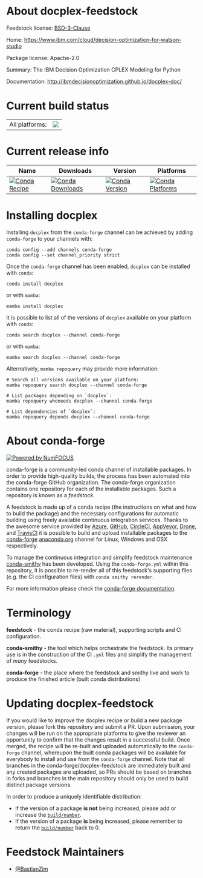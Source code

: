 About docplex-feedstock
=======================

Feedstock license: [BSD-3-Clause](https://github.com/conda-forge/docplex-feedstock/blob/main/LICENSE.txt)

Home: https://www.ibm.com/cloud/decision-optimization-for-watson-studio

Package license: Apache-2.0

Summary: The IBM Decision Optimization CPLEX Modeling for Python

Documentation: http://ibmdecisionoptimization.github.io/docplex-doc/

Current build status
====================


<table><tr><td>All platforms:</td>
    <td>
      <a href="https://dev.azure.com/conda-forge/feedstock-builds/_build/latest?definitionId=14742&branchName=main">
        <img src="https://dev.azure.com/conda-forge/feedstock-builds/_apis/build/status/docplex-feedstock?branchName=main">
      </a>
    </td>
  </tr>
</table>

Current release info
====================

| Name | Downloads | Version | Platforms |
| --- | --- | --- | --- |
| [![Conda Recipe](https://img.shields.io/badge/recipe-docplex-green.svg)](https://anaconda.org/conda-forge/docplex) | [![Conda Downloads](https://img.shields.io/conda/dn/conda-forge/docplex.svg)](https://anaconda.org/conda-forge/docplex) | [![Conda Version](https://img.shields.io/conda/vn/conda-forge/docplex.svg)](https://anaconda.org/conda-forge/docplex) | [![Conda Platforms](https://img.shields.io/conda/pn/conda-forge/docplex.svg)](https://anaconda.org/conda-forge/docplex) |

Installing docplex
==================

Installing `docplex` from the `conda-forge` channel can be achieved by adding `conda-forge` to your channels with:

```
conda config --add channels conda-forge
conda config --set channel_priority strict
```

Once the `conda-forge` channel has been enabled, `docplex` can be installed with `conda`:

```
conda install docplex
```

or with `mamba`:

```
mamba install docplex
```

It is possible to list all of the versions of `docplex` available on your platform with `conda`:

```
conda search docplex --channel conda-forge
```

or with `mamba`:

```
mamba search docplex --channel conda-forge
```

Alternatively, `mamba repoquery` may provide more information:

```
# Search all versions available on your platform:
mamba repoquery search docplex --channel conda-forge

# List packages depending on `docplex`:
mamba repoquery whoneeds docplex --channel conda-forge

# List dependencies of `docplex`:
mamba repoquery depends docplex --channel conda-forge
```


About conda-forge
=================

[![Powered by
NumFOCUS](https://img.shields.io/badge/powered%20by-NumFOCUS-orange.svg?style=flat&colorA=E1523D&colorB=007D8A)](https://numfocus.org)

conda-forge is a community-led conda channel of installable packages.
In order to provide high-quality builds, the process has been automated into the
conda-forge GitHub organization. The conda-forge organization contains one repository
for each of the installable packages. Such a repository is known as a *feedstock*.

A feedstock is made up of a conda recipe (the instructions on what and how to build
the package) and the necessary configurations for automatic building using freely
available continuous integration services. Thanks to the awesome service provided by
[Azure](https://azure.microsoft.com/en-us/services/devops/), [GitHub](https://github.com/),
[CircleCI](https://circleci.com/), [AppVeyor](https://www.appveyor.com/),
[Drone](https://cloud.drone.io/welcome), and [TravisCI](https://travis-ci.com/)
it is possible to build and upload installable packages to the
[conda-forge](https://anaconda.org/conda-forge) [anaconda.org](https://anaconda.org/)
channel for Linux, Windows and OSX respectively.

To manage the continuous integration and simplify feedstock maintenance
[conda-smithy](https://github.com/conda-forge/conda-smithy) has been developed.
Using the ``conda-forge.yml`` within this repository, it is possible to re-render all of
this feedstock's supporting files (e.g. the CI configuration files) with ``conda smithy rerender``.

For more information please check the [conda-forge documentation](https://conda-forge.org/docs/).

Terminology
===========

**feedstock** - the conda recipe (raw material), supporting scripts and CI configuration.

**conda-smithy** - the tool which helps orchestrate the feedstock.
                   Its primary use is in the construction of the CI ``.yml`` files
                   and simplify the management of *many* feedstocks.

**conda-forge** - the place where the feedstock and smithy live and work to
                  produce the finished article (built conda distributions)


Updating docplex-feedstock
==========================

If you would like to improve the docplex recipe or build a new
package version, please fork this repository and submit a PR. Upon submission,
your changes will be run on the appropriate platforms to give the reviewer an
opportunity to confirm that the changes result in a successful build. Once
merged, the recipe will be re-built and uploaded automatically to the
`conda-forge` channel, whereupon the built conda packages will be available for
everybody to install and use from the `conda-forge` channel.
Note that all branches in the conda-forge/docplex-feedstock are
immediately built and any created packages are uploaded, so PRs should be based
on branches in forks and branches in the main repository should only be used to
build distinct package versions.

In order to produce a uniquely identifiable distribution:
 * If the version of a package **is not** being increased, please add or increase
   the [``build/number``](https://docs.conda.io/projects/conda-build/en/latest/resources/define-metadata.html#build-number-and-string).
 * If the version of a package **is** being increased, please remember to return
   the [``build/number``](https://docs.conda.io/projects/conda-build/en/latest/resources/define-metadata.html#build-number-and-string)
   back to 0.

Feedstock Maintainers
=====================

* [@BastianZim](https://github.com/BastianZim/)

